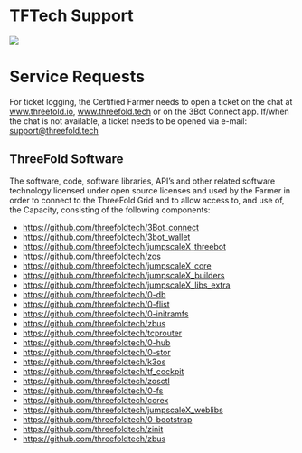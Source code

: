 # TFTech Support

![](https://images.unsplash.com/photo-1518135714426-c18f5ffb6f4d?ixlib=rb-1.2.1&ixid=eyJhcHBfaWQiOjEyMDd9&auto=format&fit=crop&w=1373&q=80)

# Service Requests

For ticket logging, the Certified Farmer needs to open a ticket on the chat at www.threefold.io, www.threefold.tech or on the 3Bot Connect app. If/when the chat is not available, a ticket needs to be opened via e-mail: support@threefold.tech

## ThreeFold Software

The software, code, software libraries, API’s and other related software technology licensed under open source licenses and used by the Farmer in order to connect to the ThreeFold Grid and to allow access to, and use of, the Capacity, consisting of the following components: 

- https://github.com/threefoldtech/3Bot_connect
- https://github.com/threefoldtech/3bot_wallet
- https://github.com/threefoldtech/jumpscaleX_threebot
- https://github.com/threefoldtech/zos
- https://github.com/threefoldtech/jumpscaleX_core
- https://github.com/threefoldtech/jumpscaleX_builders
- https://github.com/threefoldtech/jumpscaleX_libs_extra
- https://github.com/threefoldtech/0-db
- https://github.com/threefoldtech/0-flist
- https://github.com/threefoldtech/0-initramfs
- https://github.com/threefoldtech/zbus
- https://github.com/threefoldtech/tcprouter
- https://github.com/threefoldtech/0-hub
- https://github.com/threefoldtech/0-stor
- https://github.com/threefoldtech/k3os
- https://github.com/threefoldtech/tf_cockpit
- https://github.com/threefoldtech/zosctl
- https://github.com/threefoldtech/0-fs
- https://github.com/threefoldtech/corex
- https://github.com/threefoldtech/jumpscaleX_weblibs
- https://github.com/threefoldtech/0-bootstrap
- https://github.com/threefoldtech/zinit
- https://github.com/threefoldtech/zbus
 